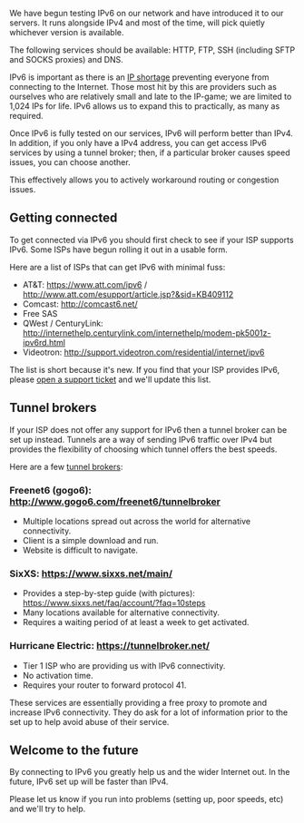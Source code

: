 
We have begun testing IPv6 on our network and have introduced it to our servers. It runs alongside IPv4 and most of the time, will pick quietly whichever version is available.

The following services should be available: HTTP, FTP, SSH (including SFTP and SOCKS proxies) and DNS.

IPv6 is important as there is an [IP shortage](https://www.ripe.net/internet-coordination/news/announcements/ripe-ncc-begins-to-allocate-ipv4-address-space-from-the-last-8) preventing everyone from connecting to the Internet. Those most hit by this are providers such as ourselves who are relatively small and late to the IP-game; we are limited to 1,024 IPs for life. IPv6 allows us to expand this to practically, as many as required.

Once IPv6 is fully tested on our services, IPv6 will perform better than IPv4. In addition, if you only have a IPv4 address, you can get access IPv6 services by using a tunnel broker; then, if a particular broker causes speed issues, you can choose another.

This effectively allows you to actively workaround routing or congestion issues.

Getting connected
---

To get connected via IPv6 you should first check to see if your ISP supports IPv6. Some ISPs have begun rolling it out in a usable form.

Here are a list of ISPs that can get IPv6 with minimal fuss:

- AT&T: https://www.att.com/ipv6 / http://www.att.com/esupport/article.jsp?&sid=KB409112
- Comcast: http://comcast6.net/
- Free SAS
- QWest / CenturyLink: http://internethelp.centurylink.com/internethelp/modem-pk5001z-ipv6rd.html
- Videotron: http://support.videotron.com/residential/internet/ipv6

The list is short because it's new. If you find that your ISP provides IPv6, please [open a support ticket](https://www.feralhosting.com/manager/tickets/new) and we'll update this list.

Tunnel brokers
---

If your ISP does not offer any support for IPv6 then a tunnel broker can be set up instead. Tunnels are a way of sending IPv6 traffic over IPv4 but provides the flexibility of choosing which tunnel offers the best speeds.

Here are a few [tunnel brokers](https://en.wikipedia.org/wiki/List_of_IPv6_tunnel_brokers):

### Freenet6 (gogo6): http://www.gogo6.com/freenet6/tunnelbroker

* Multiple locations spread out across the world for alternative connectivity.
* Client is a simple download and run.
* Website is difficult to navigate.
    
### SixXS: https://www.sixxs.net/main/

* Provides a step-by-step guide (with pictures): https://www.sixxs.net/faq/account/?faq=10steps
* Many locations available for alternative connectivity.
* Requires a waiting period of at least a week to get activated.
    
### Hurricane Electric: https://tunnelbroker.net/

* Tier 1 ISP who are providing us with IPv6 connectivity.
* No activation time.
* Requires your router to forward protocol 41.

These services are essentially providing a free proxy to promote and increase IPv6 connectivity. They do ask for a lot of information prior to the set up to help avoid abuse of their service.

Welcome to the future
---

By connecting to IPv6 you greatly help us and the wider Internet out. In the future, IPv6 set up will be faster than IPv4.

Please let us know if you run into problems (setting up, poor speeds, etc) and we'll try to help.



